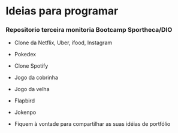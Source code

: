 # Ideias para programar

### Repositorio terceira monitoria Bootcamp Sportheca/DIO

- Clone da Netflix, Uber, ifood, Instagram
- Pokedex
- Clone Spotify
- Jogo da cobrinha
- Jogo da velha
- Flapbird
- Jokenpo



- Fiquem à vontade para compartilhar as suas idéias de portfólio

